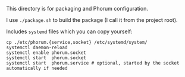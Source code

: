 This directory is for packaging and Phorum configuration.

I use `./package.sh` to build the package (I call it from the project root).

Includes `systemd` files which you can copy yourself:

```
cp ./etc/phorum.{service,socket} /etc/systemd/system/
systemctl daemon-reload
systemctl enable phorum.socket
systemctl start  phorum.socket
systemctl start  phorum.service # optional, started by the socket automatically if needed
```
